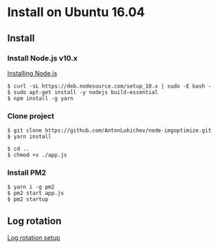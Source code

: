 # Install on Ubuntu 16.04

## Install

### Install Node.js v10.x
[Installing Node.js](https://github.com/nodesource/distributions/blob/master/README.md)
```text
$ curl -sL https://deb.nodesource.com/setup_10.x | sudo -E bash -
$ sudo apt-get install -y nodejs build-essential
$ npm install -g yarn
```

### Clone project
```text
$ git clone https://github.com/AntonLukichev/node-imgoptimize.git
$ yarn install

$ cd ..
$ chmod +x ./app.js
```

### Install PM2
```text
$ yarn i -g pm2
$ pm2 start app.js
$ pm2 startup
```

## Log rotation

[Log rotation setup](log_rotation.md)
